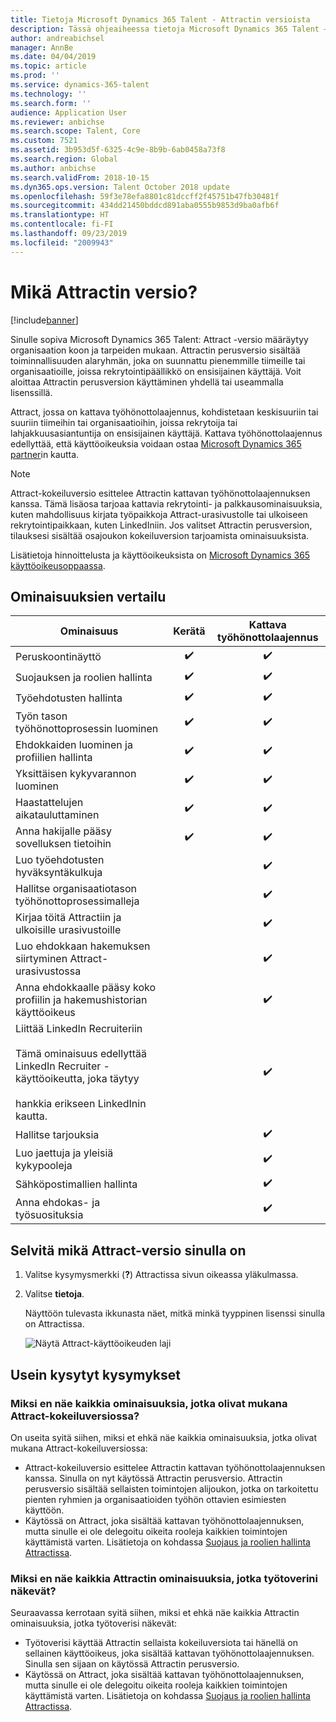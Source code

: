 ```yaml
---
title: Tietoja Microsoft Dynamics 365 Talent - Attractin versioista
description: Tässä ohjeaiheessa tietoja Microsoft Dynamics 365 Talent – Attractin eri versioisden ominaisuuksista.
author: andreabichsel
manager: AnnBe
ms.date: 04/04/2019
ms.topic: article
ms.prod: ''
ms.service: dynamics-365-talent
ms.technology: ''
ms.search.form: ''
audience: Application User
ms.reviewer: anbichse
ms.search.scope: Talent, Core
ms.custom: 7521
ms.assetid: 3b953d5f-6325-4c9e-8b9b-6ab0458a73f8
ms.search.region: Global
ms.author: anbichse
ms.search.validFrom: 2018-10-15
ms.dyn365.ops.version: Talent October 2018 update
ms.openlocfilehash: 59f3e78efa8801c81dccff2f45751b47fb30481f
ms.sourcegitcommit: 434dd21450bddcd891aba0555b9853d9ba0afb6f
ms.translationtype: HT
ms.contentlocale: fi-FI
ms.lasthandoff: 09/23/2019
ms.locfileid: "2009943"
---
```

# <a name="which-version-of-attract"></a>Mikä Attractin versio?

[!include[banner](../includes/banner.md)]

Sinulle sopiva Microsoft Dynamics 365 Talent: Attract -versio määräytyy organisaation koon ja tarpeiden mukaan. Attractin perusversio sisältää toiminnallisuuden alaryhmän, joka on suunnattu pienemmille tiimeille tai organisaatioille, joissa rekrytointipäällikkö on ensisijainen käyttäjä. Voit aloittaa Attractin perusversion käyttäminen yhdellä tai useammalla lisenssillä.

Attract, jossa on kattava työhönottolaajennus, kohdistetaan keskisuuriin tai suuriin tiimeihin tai organisaatioihin, joissa rekrytoija tai lahjakkuusasiantuntija on ensisijainen käyttäjä. Kattava työhönottolaajennus edellyttää, että käyttöoikeuksia voidaan ostaa [Microsoft Dynamics 365 partner](https://dynamics.microsoft.com/partners/find-a-partner/)in kautta.

> [!NOTE]
> Attract-kokeiluversio esittelee Attractin kattavan työhönottolaajennuksen kanssa. Tämä lisäosa tarjoaa kattavia rekrytointi- ja palkkausominaisuuksia, kuten mahdollisuus kirjata työpaikkoja Attract-urasivustolle tai ulkoiseen rekrytointipaikkaan, kuten LinkedIniin. Jos valitset Attractin perusversion, tilauksesi sisältää osajoukon kokeiluversion tarjoamista ominaisuuksista.

Lisätietoja hinnoittelusta ja käyttöoikeuksista on [Microsoft Dynamics 365 käyttöoikeusoppaassa](https://go.microsoft.com/fwlink/?LinkId=866544).

## <a name="feature-comparison"></a>Ominaisuuksien vertailu

| Ominaisuus | Kerätä | Kattava työhönottolaajennus |
| ---------- | :-----------: | :-------------------: |
| Peruskoontinäyttö | :heavy_check_mark: | :heavy_check_mark: |
| Suojauksen ja roolien hallinta | :heavy_check_mark: | :heavy_check_mark: |
| Työehdotusten hallinta | :heavy_check_mark: | :heavy_check_mark: |
| Työn tason työhönottoprosessin luominen | :heavy_check_mark: | :heavy_check_mark: |
| Ehdokkaiden luominen ja profiilien hallinta | :heavy_check_mark: | :heavy_check_mark: |
| Yksittäisen kykyvarannon luominen | :heavy_check_mark: | :heavy_check_mark: |
| Haastattelujen aikatauluttaminen | :heavy_check_mark: | :heavy_check_mark: |
| Anna hakijalle pääsy sovelluksen tietoihin | :heavy_check_mark: | :heavy_check_mark: |
| Luo työehdotusten hyväksyntäkulkuja | | :heavy_check_mark: |
| Hallitse organisaatiotason työhönottoprosessimalleja | | :heavy_check_mark: |
| Kirjaa töitä Attractiin ja ulkoisille urasivustoille | | :heavy_check_mark: |
| Luo ehdokkaan hakemuksen siirtyminen Attract-urasivustossa | | :heavy_check_mark: |
| Anna ehdokkaalle pääsy koko profiilin ja hakemushistorian käyttöoikeus | | :heavy_check_mark: |
| Liittää LinkedIn Recruiteriin<br></br>Tämä ominaisuus edellyttää LinkedIn Recruiter -käyttöoikeutta, joka täytyy <br></br> hankkia erikseen LinkedInin kautta.</blockquote> | | :heavy_check_mark: |
| Hallitse tarjouksia | | :heavy_check_mark: |
| Luo jaettuja ja yleisiä kykypooleja | | :heavy_check_mark: |
| Sähköpostimallien hallinta | | :heavy_check_mark: |
| Anna ehdokas- ja työsuosituksia | | :heavy_check_mark: |

## <a name="find-out-which-version-of-attract-you-have"></a>Selvitä mikä Attract-versio sinulla on

1. Valitse kysymysmerkki (**?**) Attractissa sivun oikeassa yläkulmassa.
2. Valitse **tietoja**.

    Näyttöön tulevasta ikkunasta näet, mitkä minkä tyyppinen lisenssi sinulla on Attractissa.

    ![Näytä Attract-käyttöoikeuden laji](media/attract-license-types.png)

## <a name="frequently-asked-questions"></a>Usein kysytyt kysymykset

### <a name="why-dont-i-see-all-the-features-that-were-included-in-the-attract-trial"></a>Miksi en näe kaikkia ominaisuuksia, jotka olivat mukana Attract-kokeiluversiossa?

On useita syitä siihen, miksi et ehkä näe kaikkia ominaisuuksia, jotka olivat mukana Attract-kokeiluversiossa:

- Attract-kokeiluversio esittelee Attractin kattavan työhönottolaajennuksen kanssa. Sinulla on nyt käytössä Attractin perusversio. Attractin perusversio sisältää sellaisten toimintojen alijoukon, jotka on tarkoitettu pienten ryhmien ja organisaatioiden työhön ottavien esimiesten käyttöön.
- Käytössä on Attract, joka sisältää kattavan työhönottolaajennuksen, mutta sinulle ei ole delegoitu oikeita rooleja kaikkien toimintojen käyttämistä varten. Lisätietoja on kohdassa [Suojaus ja roolien hallinta Attractissa](security-attract.md).

### <a name="why-dont-i-see-all-the-attract-features-that-my-coworker-sees"></a>Miksi en näe kaikkia Attractin ominaisuuksia, jotka työtoverini näkevät?

Seuraavassa kerrotaan syitä siihen, miksi et ehkä näe kaikkia Attractin ominaisuuksia, jotka työtoverisi näkevät:

- Työtoverisi käyttää Attractin sellaista kokeiluversiota tai hänellä on sellainen käyttöoikeus, joka sisältää kattavan työhönottolaajennuksen. Sinulla sen sijaan on käytössä Attractin perusversio.
- Käytössä on Attract, joka sisältää kattavan työhönottolaajennuksen, mutta sinulle ei ole delegoitu oikeita rooleja kaikkien toimintojen käyttämistä varten. Lisätietoja on kohdassa [Suojaus ja roolien hallinta Attractissa](security-attract.md).
